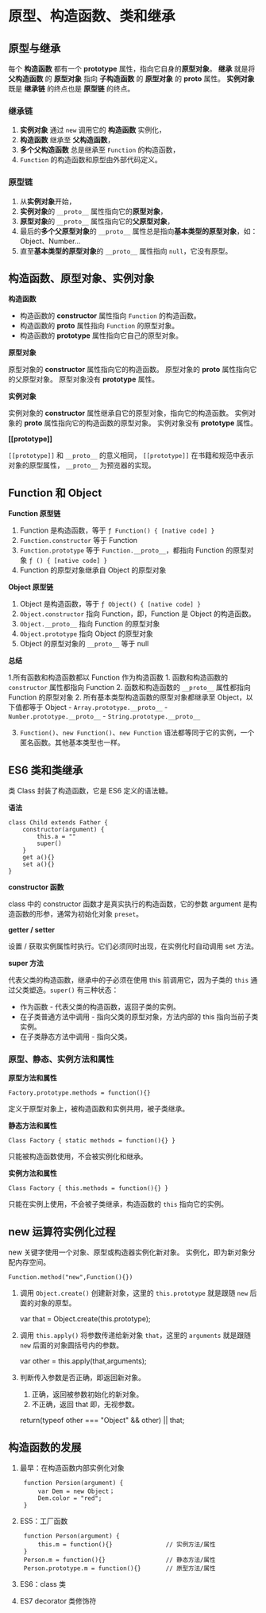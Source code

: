 # 原型、构造函数、类和继承

## 原型与继承

每个 **构造函数** 都有一个 **prototype** 属性，指向它自身的**原型对象**。
**继承** 就是将 **父构造函数** 的 **原型对象** 指向 **子构造函数** 的 **原型对象** 的 **__proto__** 属性。
**实例对象** 既是 **继承链** 的终点也是 **原型链** 的终点。

### 继承链

1. **实例对象** 通过 `new` 调用它的 **构造函数** 实例化，
2. **构造函数** 继承至 **父构造函数**，
3. **多个父构造函数** 总是继承至 `Function` 的构造函数，
4. `Function` 的构造函数和原型由外部代码定义。

### 原型链

1. 从**实例对象**开始，
2. **实例对象**的 `__proto__` 属性指向它的**原型对象**，
3. **原型对象**的 `__proto__` 属性指向它的**父原型对象**，
4. 最后的**多个父原型对象**的 `__proto__` 属性总是指向**基本类型的原型对象**，如：Object、Number...
4. 直至**基本类型的原型对象**的 `__proto__` 属性指向 `null`，它没有原型。

## 构造函数、原型对象、实例对象

**构造函数**

- 构造函数的 **constructor** 属性指向 `Function` 的构造函数。
- 构造函数的 **__proto__** 属性指向 `Function` 的原型对象。
- 构造函数的 **prototype** 属性指向它自己的原型对象。

**原型对象**

原型对象的 **constructor** 属性指向它的构造函数。
原型对象的 **__proto__** 属性指向它的父原型对象。
原型对象没有 **prototype** 属性。

**实例对象**

实例对象的 **constructor** 属性继承自它的原型对象，指向它的构造函数。
实例对象的 **__proto__** 属性指向它的构造函数的原型对象。
实例对象没有 **prototype** 属性。

**[[prototype]]**

`[[prototype]]` 和 `__proto__` 的意义相同，
`[[prototype]]` 在书籍和规范中表示对象的原型属性，
`__proto__` 为预览器的实现。

## Function 和 Object

**Function 原型链**

1. Function 是构造函数，等于 `ƒ Function() { [native code] }`
2. `Function.constructor` 等于 Function
3. `Function.prototype` 等于 `Function.__proto__`，都指向 Function 的原型对象 `ƒ () { [native code] }`
4. Function 的原型对象继承自 Object 的原型对象

**Object 原型链**

1. Object 是构造函数，等于 `ƒ Object() { [native code] }`
2. `Object.constructor` 指向 Function，即，Function 是 Object 的构造函数。
3. `Object.__proto__` 指向 Function 的原型对象
4. `Object.prototype` 指向 Object 的原型对象
5. Object 的原型对象的 `__proto__` 等于 null

**总结**

1.所有函数和构造函数都以 Function 作为构造函数
	1. 函数和构造函数的 `constructor` 属性都指向 Function
	2. 函数和构造函数的 `__proto__` 属性都指向 Function 的原型对象
2. 所有基本类型构造函数的原型对象都继承至 Object，以下值都等于 Object
	- `Array.prototype.__proto__`
	- `Number.prototype.__proto__`
	- `String.prototype.__proto__`

3. `Function()`、`new Function()`、`new Function` 语法都等同于它的实例，一个匿名函数。其他基本类型也一样。

## ES6 类和类继承

类 Class 封装了构造函数，它是 ES6 定义的语法糖。

**语法**

	class Child extends Father {
		constructor(argument) {
			this.a = ""
			super()
		}
		get a(){}
		set a(){}
	}

**constructor 函数**

class 中的 constructor 函数才是真实执行的构造函数，它的参数 argument 是构造函数的形参，通常为初始化对象 `preset`。

**getter / setter** 

设置 / 获取实例属性时执行。它们必须同时出现，在实例化时自动调用 set 方法。

**super 方法**

代表父类的构造函数，继承中的子必须在使用 this 前调用它，因为子类的 `this` 通过父类塑造。`super()` 有三种状态：

- 作为函数 - 代表父类的构造函数，返回子类的实例。
- 在子类普通方法中调用 - 指向父类的原型对象，方法内部的 this 指向当前子类实例。
- 在子类静态方法中调用 - 指向父类。

### 原型、静态、实例方法和属性

**原型方法和属性**

	Factory.prototype.methods = function(){}

定义于原型对象上，被构造函数和实例共用，被子类继承。

**静态方法和属性**

	Class Factory { static methods = function(){} }

只能被构造函数使用，不会被实例化和继承。

**实例方法和属性**

	Class Factory { this.methods = function(){} }

只能在实例上使用，不会被子类继承，构造函数的 `this` 指向它的实例。

## new 运算符实例化过程

new 关键字使用一个对象、原型或构造器实例化新对象。
实例化，即为新对象分配内存空间。

	Function.method("new",Function(){})

1. 调用 `Object.create()` 创建新对象，这里的 `this.prototype` 就是跟随 `new` 后面的对象的原型。

	var that = Object.create(this.prototype);

2. 调用 `this.apply()` 将参数传递给新对象 `that`，这里的 `arguments` 就是跟随 `new` 后面的对象圆括号内的参数。

	var other = this.apply(that,arguments);

3. 判断传入参数是否正确，即返回新对象。
	1. 正确，返回被参数初始化的新对象。
	2. 不正确，返回 that 即，无视参数。

	return(typeof other === "Object" && other) || that;

## 构造函数的发展

1. 最早：在构造函数内部实例化对象

		function Persion(argument) {
			var Dem = new Object；
			Dem.color = "red";
		}

2. ES5：工厂函数

		function Person(argument) {
			this.m = function(){}				// 实例方法/属性
		}
		Person.m = function(){}					// 静态方法/属性
		Person.prototype.m = function(){}		// 原型方法/属性

3. ES6：class 类

4. ES7 decorator 类修饰符